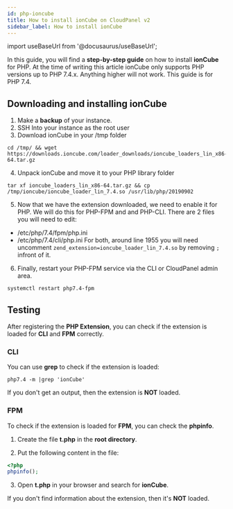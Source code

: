 ```yaml
---
id: php-ioncube
title: How to install ionCube on CloudPanel v2
sidebar_label: How to install ionCube
---
```


import useBaseUrl from '@docusaurus/useBaseUrl';

In this guide, you will find a **step-by-step guide** on how to install **ionCube** for PHP. At the time of writing this article ionCube only supports PHP versions up to PHP 7.4.x. Anything higher will not work. This guide is for PHP 7.4.

## Downloading and installing ionCube

1. Make a **backup** of your instance.
2. SSH Into your instance as the root user
3. Download ionCube in your /tmp folder
```
cd /tmp/ && wget https://downloads.ioncube.com/loader_downloads/ioncube_loaders_lin_x86-64.tar.gz
```
4. Unpack ionCube and move it to your PHP library folder
```
tar xf ioncube_loaders_lin_x86-64.tar.gz && cp /tmp/ioncube/ioncube_loader_lin_7.4.so /usr/lib/php/20190902
```
5. Now that we have the extension downloaded, we need to enable it for PHP. We will do this for PHP-FPM and and PHP-CLI.
There are 2 files you will need to edit:
- /etc/php/7.4/fpm/php.ini 
- /etc/php/7.4/cli/php.ini 
For both, around line 1955 you will need uncomment ```zend_extension=ioncube_loader_lin_7.4.so``` by removing ```;``` infront of it.

6. Finally, restart your PHP-FPM service via the CLI or CloudPanel admin area.
```
systemctl restart php7.4-fpm
```

## Testing

After registering the **PHP Extension**, you can check if the extension is loaded for **CLI** and **FPM** correctly.

### CLI

You can use **grep** to check if the extension is loaded:

```
php7.4 -m |grep 'ionCube' 
```

If you don't get an output, then the extension is **NOT** loaded.

### FPM

To check if the extension is loaded for **FPM**, you can check the **phpinfo**.

1. Create the file **t.php** in the **root directory**.

2. Put the following content in the file:

```php
<?php
phpinfo();
```

3. Open **t.php** in your browser and search for **ionCube**.

If you don't find information about the extension, then it's **NOT** loaded.
